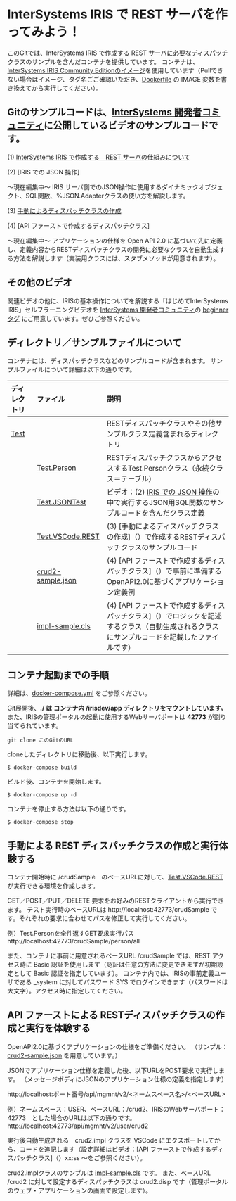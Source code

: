# InterSystems IRIS で REST サーバを作ってみよう！
このGitでは、InterSystems IRIS で作成する REST サーバに必要なディスパッチクラスのサンプルを含んだコンテナを提供しています。
コンテナは、[InterSystems IRIS Community Editionのイメージ](https://hub.docker.com/_/intersystems-iris-data-platform)を使用しています（Pullできない場合はイメージ、タグ名ごご確認いただき、[Dockerfile](/Dockerfile) の IMAGE 変数を書き換えてから実行してください）。

## Gitのサンプルコードは、[InterSystems 開発者コミュニティ](https://jp.community.intersystems.com)に公開しているビデオのサンプルコードです。

(1) [InterSystems IRIS で作成する　REST サーバの仕組みについて](https://jp.community.intersystems.com/post/%E3%80%90%E3%81%AF%E3%81%98%E3%82%81%E3%81%A6%E3%81%AEintersystems-iris%E3%80%91%E3%82%BB%E3%83%AB%E3%83%95%E3%83%A9%E3%83%BC%E3%83%8B%E3%83%B3%E3%82%B0%E3%83%93%E3%83%87%E3%82%AA%EF%BC%9A%E3%82%A2%E3%82%AF%E3%82%BB%E3%82%B9%E7%B7%A8%EF%BC%9Airis-%E3%81%A7%E4%BD%9C%E6%88%90%E3%81%99%E3%82%8B-rest-%E3%82%B5%E3%83%BC%E3%83%90%E3%81%AE%E4%BB%95%E7%B5%84%E3%81%BF)

(2) [IRIS での JSON 操作]

～現在編集中～
IRIS サーバ側でのJSON操作に使用するダイナミックオブジェクト、SQL関数、%JSON.Adapterクラスの使い方を解説します。

(3) [手動によるディスパッチクラスの作成](https://jp.community.intersystems.com/post/%E3%80%90%E3%81%AF%E3%81%98%E3%82%81%E3%81%A6%E3%81%AEintersystems-iris%E3%80%91%E3%82%BB%E3%83%AB%E3%83%95%E3%83%A9%E3%83%BC%E3%83%8B%E3%83%B3%E3%82%B0%E3%83%93%E3%83%87%E3%82%AA%EF%BC%9A%E3%82%A2%E3%82%AF%E3%82%BB%E3%82%B9%E7%B7%A8%EF%BC%9A%EF%BC%88rest%EF%BC%89%E6%89%8B%E5%8B%95%E3%81%A7%E4%BD%9C%E6%88%90%E3%81%99%E3%82%8B%E3%83%87%E3%82%A3%E3%82%B9%E3%83%91%E3%83%83%E3%83%81%E3%82%AF%E3%83%A9%E3%82%B9)

(4) [API ファーストで作成するディスパッチクラス]

～現在編集中～
アプリケーションの仕様を Open API 2.0 に基づいて先に定義し、定義内容からRESTディスパッチクラスの開発に必要なクラスを自動生成する方法を解説します（実装用クラスには、スタブメソッドが用意されます）。

## その他のビデオ
関連ビデオの他に、IRISの基本操作についてを解説する「はじめてInterSystems IRIS」セルフラーニングビデオを [InterSystems 開発者コミュニティ](https://jp.community.intersystems.com)の [beginnerタグ](https://jp.community.intersystems.com/tags/beginner) にご用意しています。ぜひご参照ください。


## ディレクトリ／サンプルファイルについて
コンテナには、ディスパッチクラスなどのサンプルコードが含まれます。
サンプルファイルについて詳細は以下の通りです。

|ディレクトリ|ファイル|説明|
|:--|:--|:--|
|[Test](/Test)||RESTディスパッチクラスやその他サンプルクラス定義含まれるディレクトリ|
||[Test.Person](/Test/Person.cls)|RESTディスパッチクラスからアクセスするTest.Personクラス（永続クラス＝テーブル）|
||[Test.JSONTest](/Test/JSONTest.cls)|ビデオ：(2) [IRIS での JSON 操作]()の中で実行するJSON用SQL関数のサンプルコードを含んだクラス定義|
||[Test.VSCode.REST](/Test/VSCode/REST.cls)|(3) [手動によるディスパッチクラスの作成]（）で作成するRESTディスパッチクラスのサンプルコード|
||[crud2-sample.json](/crud2-sample.json)|(4) [API ファーストで作成するディスパッチクラス]（）で事前に準備するOpenAPI2.0に基づくアプリケーション定義例|
||[impl-sample.cls](/impl-sample.cls)|(4) [API ファーストで作成するディスパッチクラス]（）でロジックを記述するクラス（自動生成されるクラスにサンプルコードを記載したファイルです）|


## コンテナ起動までの手順
詳細は、[docker-compose.yml](./docker-compose.yml) をご参照ください。

Git展開後、**./ は コンテナ内 /irisdev/app ディレクトリをマウントしています。**
また、IRISの管理ポータルの起動に使用するWebサーバポートは **42773** が割り当てられています。

```
git clone このGitのURL
```
cloneしたディレクトリに移動後、以下実行します。

```
$ docker-compose build
```
ビルド後、コンテナを開始します。
```
$ docker-compose up -d
```
コンテナを停止する方法は以下の通りです。
```
$ docker-compose stop
```

## 手動による REST ディスパッチクラスの作成と実行体験する
コンテナ開始時に /crudSample　のベースURLに対して、[Test.VSCode.REST](/Test/VSCode/REST.cls)が実行できる環境を作成します。

GET／POST／PUT／DELETE 要求をお好みのRESTクライアントから実行できます。
テスト実行時のベースURLは http://localhost:42773/crudSample です。それぞれの要求に合わせてパスを修正して実行してください。

例）Test.Personを全件返すGET要求実行パス　http://localhost:42773/crudSample/person/all

また、コンテナに事前に用意されるベースURL /crudSample では、REST アクセス時に Basic 認証を使用します（認証は任意の方法に変更できますが初期設定として Basic 認証を指定しています）。
コンテナ内では、IRISの事前定義ユーザである _system に対してパスワード SYS でログインできます（パスワードは大文字）。アクセス時に指定してください。


## API ファーストによる RESTディスパッチクラスの作成と実行を体験する
OpenAPI2.0に基づくアプリケーションの仕様をご準備ください。
（サンプル： [crud2-sample.json](/crud2-sample.json) を用意しています。）

JSONでアプリケーション仕様を定義した後、以下URLをPOST要求で実行します。
（メッセージボディにJSONのアプリケーション仕様の定義を指定します）

http://localhost:ポート番号/api/mgmnt/v2/<ネームスペース名>/<ベースURL>

例）ネームスペース：USER、ベースURL：/crud2、IRISのWebサーバポート：42773　とした場合のURLは以下の通りです。
http://localhost:42773/api/mgmnt/v2/user/crud2

実行後自動生成される　crud2.impl クラスを VSCode にエクスポートしてから、コードを追記します（設定詳細はビデオ：[API ファーストで作成するディスパッチクラス]（）xx:ss ～をご参照ください）。

crud2.implクラスのサンプルは [impl-sample.cls](/impl-sample.cls) です。
また、ベースURL /crud2 に対して設定するディスパッチクラスは crud2.disp です（管理ポータルのウェブ・アプリケーションの画面で設定します）。






